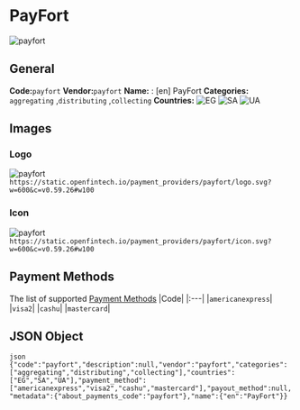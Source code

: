 # PayFort 
![payfort](https://static.openfintech.io/payment_providers/payfort/logo.svg?w=600&c=v0.59.26#w100) 
## General 
**Code:**`payfort` 
**Vendor:**`payfort` 
**Name:** 
:	[en] PayFort 
**Categories:** 
`aggregating` ,`distributing` ,`collecting` 
**Countries:** 
![EG](https://cdnjs.cloudflare.com/ajax/libs/flag-icon-css/3.3.0/flags/4x3/EG.svg#w24) 
![SA](https://cdnjs.cloudflare.com/ajax/libs/flag-icon-css/3.3.0/flags/4x3/SA.svg#w24) 
![UA](https://cdnjs.cloudflare.com/ajax/libs/flag-icon-css/3.3.0/flags/4x3/UA.svg#w24) 
 
## Images 
### Logo 
![payfort](https://static.openfintech.io/payment_providers/payfort/logo.svg?w=600&c=v0.59.26#w100) 
``` https://static.openfintech.io/payment_providers/payfort/logo.svg?w=600&c=v0.59.26#w100 ``` 
### Icon 
![payfort](https://static.openfintech.io/payment_providers/payfort/icon.svg?w=600&c=v0.59.26#w100) 
``` https://static.openfintech.io/payment_providers/payfort/icon.svg?w=600&c=v0.59.26#w100 ``` 
## Payment Methods 
The list of supported [Payment Methods](#) 
|Code| 
|:---| 
|`americanexpress`| 
|`visa2`| 
|`cashu`| 
|`mastercard`| 
 
## JSON Object 
```json {"code":"payfort","description":null,"vendor":"payfort","categories":["aggregating","distributing","collecting"],"countries":["EG","SA","UA"],"payment_method":["americanexpress","visa2","cashu","mastercard"],"payout_method":null,"metadata":{"about_payments_code":"payfort"},"name":{"en":"PayFort"}} ``` 
